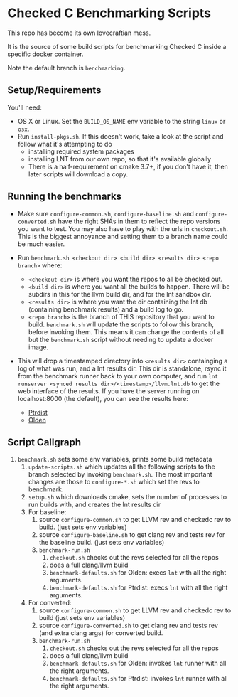 # Checked C Benchmarking Scripts

This repo has become its own lovecraftian mess.

It is the source of some build scripts for benchmarking Checked C inside
a specific docker container.

Note the default branch is `benchmarking`.

## Setup/Requirements

You'll need:

- OS X or Linux. Set the `BUILD_OS_NAME` env variable to the string `linux` or `osx`.
- Run `install-pkgs.sh`. If this doesn't work, take a look at the script and follow what it's attempting to do
  - installing required system packages
  - installing LNT from our own repo, so that it's available globally
  - There is a half-requirement on cmake 3.7+, if you don't have it, then later scripts will download a copy.

## Running the benchmarks

- Make sure `configure-common.sh`, `configure-baseline.sh` and `configure-converted.sh` have the right SHAs in them
  to reflect the repo versions you want to test. You may also have to play with the urls in `checkout.sh`. This is the biggest annoyance
  and setting them to a branch name could be much easier.
- Run `benchmark.sh <checkout dir> <build dir> <results dir> <repo branch>` where:
  - `<checkout dir>` is where you want the repos to all be checked out.
  - `<build dir>` is where you want all the builds to happen. There will be subdirs in this for the llvm build dir, and for the lnt sandbox dir.
  - `<results dir>` is where you want the dir containing the lnt db (containing benchmark results) and a build log to go.
  - `<repo branch>` is the branch of THIS repository that you want to build. `benchmark.sh` will update the scripts to follow this branch, before    invoking them. This means it can change the contents of all but the `benchmark.sh` script without needing to update a docker image. 

- This will drop a timestamped directory into `<results dir>` containging a log of what was run, and a lnt results dir. This dir is standalone, rsync it from the benchmark runner back to your own computer, and run `lnt runserver <synced results dir>/<timestamp>/llvm.lnt.db` to get the web interface of the results. If you have the server running on localhost:8000 (the default), you can see the results here:
  - [Ptrdist](http://localhost:8000/db_default/v4/nts/4?show_delta=yes&show_previous=yes&show_stddev=yes&show_all=yes&show_small_diff=yes&num_comparison_runs=0&test_filter=&test_min_value_filter=&aggregation_fn=median&MW_confidence_lv=0.05&compare_to=2&submit=Update)
  - [Olden](http://localhost:8000/db_default/v4/nts/3?show_delta=yes&show_previous=yes&show_stddev=yes&show_all=yes&show_small_diff=yes&num_comparison_runs=0&test_filter=&test_min_value_filter=&aggregation_fn=median&MW_confidence_lv=0.05&compare_to=1&submit=Update)


## Script Callgraph

1. `benchmark.sh` sets some env variables, prints some build metadata
    1. `update-scripts.sh` which updates all the following scripts to the branch selected by invoking `benchmark.sh`. The most important changes are those to `configure-*.sh` which set the revs to benchmark.
    2. `setup.sh` which downloads cmake, sets the number of processes to run builds with, and creates the lnt results dir
    3. For baseline:
        1. source `configure-common.sh` to get LLVM rev and checkedc rev to build. (just sets env variables)
        2. source `configure-baseline.sh` to get clang rev and tests rev for the baseline build. (just sets env variables)
        3. `benchmark-run.sh`
            1. `checkout.sh` checks out the revs selected for all the repos
            1. does a full clang/llvm build
            1. `benchmark-defaults.sh` for Olden: execs `lnt` with all the right arguments.
            2. `benchmark-defaults.sh` for Ptrdist: execs `lnt` with all the right arguments.
    4. For converted:
        1. source `configure-common.sh` to get LLVM rev and checkedc rev to build (just sets env variables)
        2. source `configure-converted.sh` to get clang rev and tests rev (and extra clang args) for converted build.
        3. `benchmark-run.sh`
            1. `checkout.sh` checks out the revs selected for all the repos
            1. does a full clang/llvm build
            1. `benchmark-defaults.sh` for Olden: invokes `lnt` runner with all the right arguments.
            2. `benchmark-defaults.sh` for Ptrdist: invokes `lnt` runner with all the right arguments.
